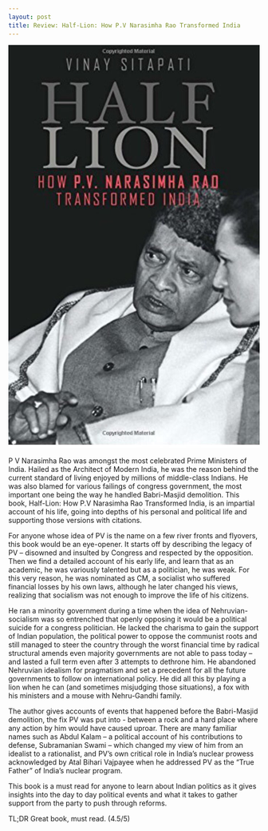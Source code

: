 ```yaml
---
layout: post
title: Review: Half-Lion: How P.V Narasimha Rao Transformed India
---
```


![Half-Lion: How P.V Narasimha Rao Transformed India](/images/half-lion.jpg)

P V Narasimha Rao was amongst the most celebrated Prime Ministers of India. Hailed as the Architect of Modern India, he was the reason behind the current standard of living enjoyed by millions of middle-class Indians. He was also blamed for various failings of congress government, the most important one being the way he handled Babri-Masjid demolition. This book, Half-Lion: How P.V Narasimha Rao Transformed India, is an impartial account of his life, going into depths of his personal and political life and supporting those versions with citations.

For anyone whose idea of PV is the name on a few river fronts and flyovers, this book would be an eye-opener. It starts off by describing the legacy of PV – disowned and insulted by Congress and respected by the opposition. Then we find a detailed account of his early life, and learn that as an academic, he was variously talented but as a politician, he was weak. For this very reason, he was nominated as CM, a socialist who suffered financial losses by his own laws, although he later changed his views, realizing that socialism was not enough to improve the life of his citizens.

He ran a minority government during a time when the idea of Nehruvian-socialism was so entrenched that openly opposing it would be a political suicide for a congress politician. He lacked the charisma to gain the support of Indian population, the political power to oppose the communist roots and still managed to steer the country through the worst financial time by radical structural amends even majority governments are not able to pass today – and lasted a full term even after 3 attempts to dethrone him. He abandoned Nehruvian idealism for pragmatism and set a precedent for all the future governments to follow on international policy. He did all this by playing a lion when he can (and sometimes misjudging those situations), a fox with his ministers and a mouse with Nehru-Gandhi family.

The author gives accounts of events that happened before the Babri-Masjid demolition, the fix PV was put into - between a rock and a hard place where any action by him would have caused uproar. There are many familiar names such as Abdul Kalam – a political account of his contributions to defense, Subramanian Swami – which changed my view of him from an idealist to a rationalist, and PV’s own critical role in India’s nuclear prowess acknowledged by Atal Bihari Vajpayee when he addressed PV as the “True Father” of India’s nuclear program.

This book is a must read for anyone to learn about Indian politics as it gives insights into the day to day political events and what it takes to gather support from the party to push through reforms.

TL;DR
Great book, must read. (4.5/5)
